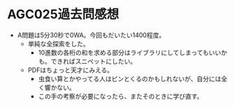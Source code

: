 # AGC025過去問感想

- A問題は5分30秒で0WA。今回もだいたい1400程度。
  - 単純な全探索をした。
    - 10進数の各桁の和を求める部分はライブラリにしてしまってもいいかも。できればスニペットにしたい。
  - PDFはちょっと天才にみえる。
    - 虫食い算とかやってる人はピンとくるのかもしれないが、自分には全く響かない。
    - この手の考察が必要になったら、またそのときに学び直す。

